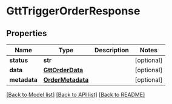 # GttTriggerOrderResponse

## Properties
Name | Type | Description | Notes
------------ | ------------- | ------------- | -------------
**status** | **str** |  | [optional] 
**data** | [**GttOrderData**](GttOrderData.md) |  | [optional] 
**metadata** | [**OrderMetadata**](OrderMetadata.md) |  | [optional] 

[[Back to Model list]](../README.md#documentation-for-models) [[Back to API list]](../README.md#documentation-for-api-endpoints) [[Back to README]](../README.md)

